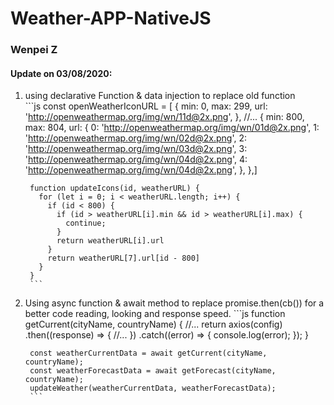 # Weather-APP-NativeJS

### Wenpei Z

#### Update on 03/08/2020:
  1. using declarative Function & data injection to replace old function<br>
          ```js
          const openWeatherIconURL = [
            {
              min: 0,
              max: 299,
              url: 'http://openweathermap.org/img/wn/11d@2x.png',
            },
            //...
            {
              min: 800,
              max: 804,
              url: {
                0: 'http://openweathermap.org/img/wn/01d@2x.png',
                1: 'http://openweathermap.org/img/wn/02d@2x.png',
                2: 'http://openweathermap.org/img/wn/03d@2x.png',
                3: 'http://openweathermap.org/img/wn/04d@2x.png',
                4: 'http://openweathermap.org/img/wn/04d@2x.png',
              },
            },]

          function updateIcons(id, weatherURL) {
            for (let i = 0; i < weatherURL.length; i++) {
              if (id < 800) {
                if (id > weatherURL[i].min && id > weatherURL[i].max) {
                  continue;
                }
                return weatherURL[i].url
              }
              return weatherURL[7].url[id - 800]
            }
          }
          ```
  2. Using async function & await method to replace promise.then(cb()) for a better code reading, looking and response speed.
          ```js
          function getCurrent(cityName, countryName) { 
            //...
            return axios(config)
            .then((response) => {
              //...
            })
            .catch((error) => {
              console.log(error);
            });
          }

          const weatherCurrentData = await getCurrent(cityName, countryName);
          const weatherForecastData = await getForecast(cityName, countryName);
          updateWeather(weatherCurrentData, weatherForecastData);
          ```
